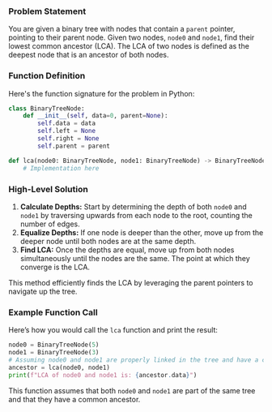 ### Problem Statement
You are given a binary tree with nodes that contain a `parent` pointer, pointing to their parent node. Given two nodes, `node0` and `node1`, find their lowest common ancestor (LCA). The LCA of two nodes is defined as the deepest node that is an ancestor of both nodes.

### Function Definition
Here's the function signature for the problem in Python:

```python
class BinaryTreeNode:
    def __init__(self, data=0, parent=None):
        self.data = data
        self.left = None
        self.right = None
        self.parent = parent

def lca(node0: BinaryTreeNode, node1: BinaryTreeNode) -> BinaryTreeNode:
    # Implementation here
```

### High-Level Solution
1. **Calculate Depths:** Start by determining the depth of both `node0` and `node1` by traversing upwards from each node to the root, counting the number of edges.
2. **Equalize Depths:** If one node is deeper than the other, move up from the deeper node until both nodes are at the same depth.
3. **Find LCA:** Once the depths are equal, move up from both nodes simultaneously until the nodes are the same. The point at which they converge is the LCA.

This method efficiently finds the LCA by leveraging the parent pointers to navigate up the tree.

### Example Function Call
Here’s how you would call the `lca` function and print the result:
```python
node0 = BinaryTreeNode(5)
node1 = BinaryTreeNode(3)
# Assuming node0 and node1 are properly linked in the tree and have a common ancestor
ancestor = lca(node0, node1)
print(f"LCA of node0 and node1 is: {ancestor.data}")
```

This function assumes that both `node0` and `node1` are part of the same tree and that they have a common ancestor.
